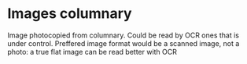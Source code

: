 # Images columnary
Image photocopied from columnary. Could be read by OCR ones that is under control. 
Preffered image format would be a scanned image, not a photo: a true flat image can be read better with OCR
